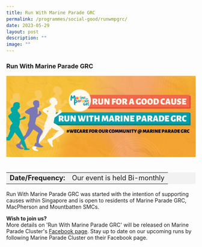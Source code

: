 ```yaml
---
title: Run With Marine Parade GRC
permalink: /programmes/social-good/runwmpgrc/
date: 2023-05-29
layout: post
description: ""
image: ""
---
```

### Run With Marine Parade GRC ### 

<img style="height:auto; width:800px; padding: 0 0 20px 0" src="/images/rwmpgrc banner.png">

<table style="font-size:130%; background-color:#f2f2f2">
<tbody>
<tr>
 <td><b>Date/Frequency:</b> </td><td>Our event is held Bi-monthly</td>
</tr>
</tbody>
</table>

Run With Marine Parade GRC was started with the intention of supporting causes within Singapore and is open to residents of Marine Parade GRC, MacPherson and Mountbatten SMCs.

<b>Wish to join us?</b><br>
More details on 'Run With Marine Parade GRC' will be released on Marine Parade Cluster's [Facebook page](https://www.facebook.com/marineparadecluster). Stay up to date on our upcoming runs by following Marine Parade Cluster on their Facebook page.